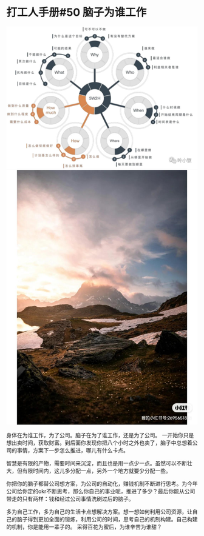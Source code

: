 # 打工人手册#50 脑子为谁工作

 ![](img/2b829004-bf24-4120-8b51-bacbdd1123b1.jpg)
![](img/5125a7f9-ddac-4215-ae30-94378e851b69.jpg)

身体在为谁工作，为了公司。脑子在为了谁工作，还是为了公司。
一开始你只是想出卖时间，获取财富。到后面你发现你把八个小时之外也卖了，脑子中总想着公司的事情，方案下一步怎么推进，哪儿有什么卡点。

智慧是有限的产物，需要时间来沉淀，而且也是用一点少一点。虽然可以不断壮大，但有限时间内，这儿多分配一点，另外一个地方就要少分配一些。

你把你的脑子都替公司想方案，为公司的自动化，赚钱机制不断进行思考。为今年公司给你定的okr不断思考，那么你自己的事业呢，推进了多少？最后你能从公司带走的只有两样：钱和经过公司事情洗刷过后的脑子。

多为自己工作，多为自己的生活卡点想解决方案。想一想如何利用公司资源，让自己的脑子得到更加全面的锻炼，利用公司的时间，思考自己的机制构建。自己构建的机制，你是能用一辈子的。
采得百花为蜜后，为谁辛苦为谁甜？
